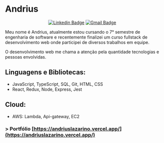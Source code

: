 # Andrius

<div align="center">
  
[![Linkedin Badge](https://img.shields.io/badge/-LinkedIn-blue?style=flat-square&logo=Linkedin&logoColor=white&link=https://www.linkedin.com/in/andrius-lazarino-82768b155/)](https://www.linkedin.com/in/andrius-lazarino-82768b155/)
[![Gmail Badge](https://img.shields.io/badge/-Gmail-c14438?style=flat-square&logo=Gmail&logoColor=white&link=mailto:andrius.rochalazarino@gmail.com)](mailto:andrius.rochalazarino@gmail.com)

</div>

<p>Meu nome é Andrius, atualmente estou cursando o 7° semestre de engenharia de software e recentemente finalizei um curso fullstack de desenvolvimento web onde participei de diversos trabalhos em equipe.</p>
<p>O desenvolvimento web me chama a atenção pela quantidade tecnologias e pessoas envolvidas.</p>

## Linguagens e Bibliotecas: 

- JavaScript, TypeScript, SQL, Git, HTML, CSS
- React, Redux, Node, Express, Jest

## Cloud: 

- AWS: Lambda, Api-gateway, EC2

### > Portfólio [https://andriuslazarino.vercel.app/](https://andriuslazarino.vercel.app/)
